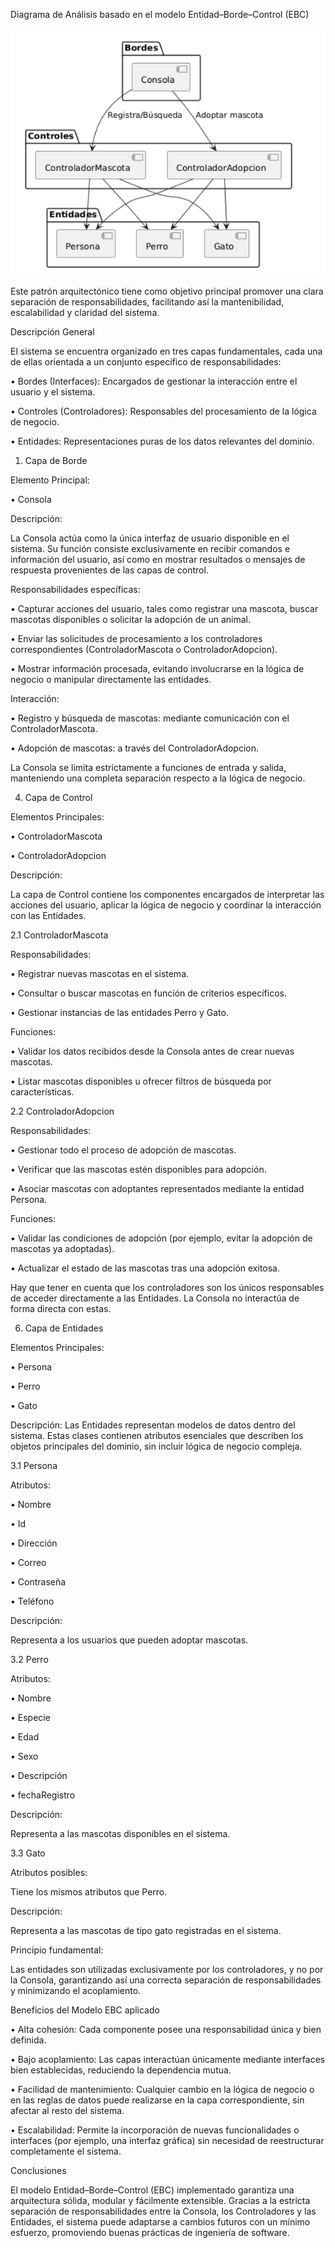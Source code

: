 Diagrama de Análisis basado en el modelo Entidad–Borde–Control (EBC)


![Diagrama analisis](diagramas/Diagrama-EBC.png)

Este patrón arquitectónico tiene como objetivo principal promover una clara separación de responsabilidades, facilitando así la mantenibilidad, escalabilidad y claridad del sistema.

Descripción General

El sistema se encuentra organizado en tres capas fundamentales, cada una de ellas orientada a un conjunto específico de responsabilidades:

•	Bordes (Interfaces): Encargados de gestionar la interacción entre el usuario y el sistema.

•	Controles (Controladores): Responsables del procesamiento de la lógica de negocio.

•	Entidades: Representaciones puras de los datos relevantes del dominio.

1. Capa de Borde

Elemento Principal:

•	Consola

Descripción:

La Consola actúa como la única interfaz de usuario disponible en el sistema. Su función consiste exclusivamente en recibir comandos e información del usuario, así como en mostrar resultados o mensajes de respuesta provenientes de las capas de control.

Responsabilidades específicas:

•	Capturar acciones del usuario, tales como registrar una mascota, buscar mascotas disponibles o solicitar la adopción de un animal.

•	Enviar las solicitudes de procesamiento a los controladores correspondientes (ControladorMascota o ControladorAdopcion).

•	Mostrar información procesada, evitando involucrarse en la lógica de negocio o manipular directamente las entidades.

Interacción:

•	Registro y búsqueda de mascotas: mediante comunicación con el ControladorMascota.

•	Adopción de mascotas: a través del ControladorAdopcion.

La Consola se limita estrictamente a funciones de entrada y salida, manteniendo una completa separación respecto a la lógica de negocio.

4. Capa de Control

Elementos Principales:

•	ControladorMascota

•	ControladorAdopcion

Descripción:

La capa de Control contiene los componentes encargados de interpretar las acciones del usuario, aplicar la lógica de negocio y coordinar la interacción con las Entidades.

2.1 ControladorMascota

Responsabilidades:

•	Registrar nuevas mascotas en el sistema.

•	Consultar o buscar mascotas en función de criterios específicos.

•	Gestionar instancias de las entidades Perro y Gato.

Funciones:

•	Validar los datos recibidos desde la Consola antes de crear nuevas mascotas.

•	Listar mascotas disponibles u ofrecer filtros de búsqueda por características.

2.2 ControladorAdopcion

Responsabilidades:

•	Gestionar todo el proceso de adopción de mascotas.

•	Verificar que las mascotas estén disponibles para adopción.

•	Asociar mascotas con adoptantes representados mediante la entidad Persona.

Funciones:

•	Validar las condiciones de adopción (por ejemplo, evitar la adopción de mascotas ya adoptadas).

•	Actualizar el estado de las mascotas tras una adopción exitosa.

Hay que tener en cuenta que los controladores son los únicos responsables de acceder directamente a las Entidades. La Consola no interactúa de forma directa con estas.

6. Capa de Entidades

Elementos Principales:

•	Persona

•	Perro

•	Gato

Descripción:
Las Entidades representan modelos de datos dentro del sistema. Estas clases contienen atributos esenciales que describen los objetos principales del dominio, sin incluir lógica de negocio compleja.

3.1 Persona

Atributos:

•	Nombre

•	Id

•	Dirección

•	Correo

•	 Contraseña

•	Teléfono

Descripción:

Representa a los usuarios que pueden adoptar mascotas.

3.2 Perro

Atributos:

•	Nombre

•	Especie

•	Edad

•	Sexo

•	Descripción

•	fechaRegistro

Descripción:

Representa a las mascotas disponibles en el sistema.

3.3 Gato

Atributos posibles:

Tiene los mismos atributos que Perro.

Descripción:

Representa a las mascotas de tipo gato registradas en el sistema.

Principio fundamental:

Las entidades son utilizadas exclusivamente por los controladores, y no por la Consola, garantizando así una correcta separación de responsabilidades y minimizando el acoplamiento.

Beneficios del Modelo EBC aplicado

•	Alta cohesión: Cada componente posee una responsabilidad única y bien definida.

•	Bajo acoplamiento: Las capas interactúan únicamente mediante interfaces bien establecidas, reduciendo la dependencia mutua.

•	Facilidad de mantenimiento: Cualquier cambio en la lógica de negocio o en las reglas de datos puede realizarse en la capa correspondiente, sin afectar al resto del sistema.

•	Escalabilidad: Permite la incorporación de nuevas funcionalidades o interfaces (por ejemplo, una interfaz gráfica) sin necesidad de reestructurar completamente el sistema.

Conclusiones

El modelo Entidad–Borde–Control (EBC) implementado garantiza una arquitectura sólida, modular y fácilmente extensible. Gracias a la estricta separación de responsabilidades entre la Consola, los Controladores y las Entidades, el sistema puede adaptarse a cambios futuros con un mínimo esfuerzo, promoviendo buenas prácticas de ingeniería de software.
